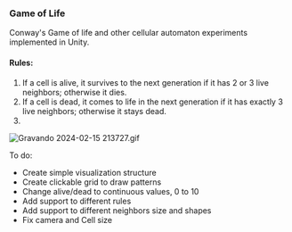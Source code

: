 ﻿### Game of Life

Conway's Game of life and other cellular automaton experiments implemented in Unity.

#### Rules:

1. If a cell is alive, it survives to the next generation if it has 2 or 3 live neighbors; otherwise it
   dies.
2.  If a cell is dead, it comes to life in the next generation if it has exactly 3 live neighbors; otherwise
   it stays dead.
3. 
![Gravando 2024-02-15 213727.gif](..%2FVideos%2FGravando%202024-02-15%20213727.gif)

To do:

* Create simple visualization structure
* Create clickable grid to draw patterns
* Change alive/dead to continuous values, 0 to 10
* Add support to different rules
* Add support to different neighbors size and shapes
* Fix camera and Cell size